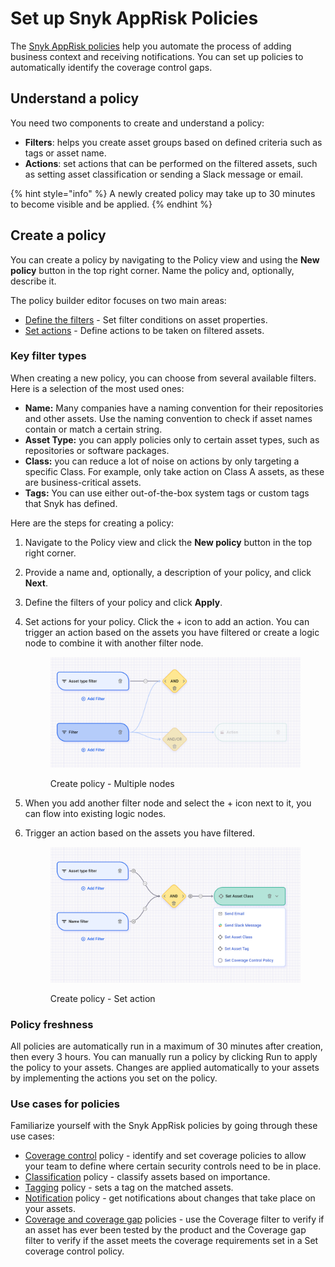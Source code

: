 # Set up Snyk AppRisk Policies

The [Snyk AppRisk policies](../../../manage-risk/policies/assets-policies/) help you automate the process of adding business context and receiving notifications. You can set up policies to automatically identify the coverage control gaps. &#x20;

## Understand a policy

You need two components to create and understand a policy:

* &#x20;**Filters**: helps you create asset groups based on defined criteria such as tags or asset name.
* **Actions**: set actions that can be performed on the filtered assets, such as setting asset classification or sending a Slack message or email.

{% hint style="info" %}
A newly created policy may take up to 30 minutes to become visible and be applied.
{% endhint %}

## Create a policy

You can create a policy by navigating to the Policy view and using the **New policy** button in the top right corner. Name the policy and, optionally, describe it.&#x20;

The policy builder editor focuses on two main areas:

* [Define the filters](../../../manage-risk/policies/assets-policies/create-policies.md#define-filters) - Set filter conditions on asset properties.
* [Set actions](../../../manage-risk/policies/assets-policies/create-policies.md#set-actions) - Define actions to be taken on filtered assets.

### Key filter types <a href="#key-filter-types" id="key-filter-types"></a>

When creating a new policy, you can choose from several available filters. Here is a selection of the most used ones:

* **Name:** Many companies have a naming convention for their repositories and other assets. Use the naming convention to check if asset names contain or match a certain string.
* **Asset Type:** you can apply policies only to certain asset types, such as repositories or software packages.
* **Class:** you can reduce a lot of noise on actions by only targeting a specific Class. For example, only take action on Class A assets, as these are business-critical assets.
* **Tags:** You can use either out-of-the-box system tags or custom tags that Snyk has defined.

Here are the steps for creating a policy:

1. Navigate to the Policy view and click the **New policy** button in the top right corner.
2. Provide a name and, optionally, a description of your policy, and click **Next**.
3. Define the filters of your policy and click **Apply**.
4.  Set actions for your policy. Click the + icon to add an action. You can trigger an action based on the assets you have filtered or create a logic node to combine it with another filter node.&#x20;

    <figure><img src="../../../.gitbook/assets/image (2) (12) (1).png" alt="Create policy - multiple nodes"><figcaption><p>Create policy - Multiple nodes</p></figcaption></figure>
5. When you add another filter node and select the + icon next to it, you can flow into existing logic nodes.
6.  Trigger an action based on the assets you have filtered.&#x20;

    <figure><img src="../../../.gitbook/assets/image (3) (7).png" alt=""><figcaption><p>Create policy - Set action</p></figcaption></figure>

### Policy freshness

All policies are automatically run in a maximum of 30 minutes after creation, then every 3 hours. You can manually run a policy by clicking Run to apply the policy to your assets. Changes are applied automatically to your assets by implementing the actions you set on the policy.

### Use cases for policies

Familiarize yourself with the Snyk AppRisk policies by going through these use cases:

* [Coverage control](../../../manage-risk/policies/assets-policies/use-cases-for-policies/coverage-control-policy-use-case.md) policy - identify and set coverage policies to allow your team to define where certain security controls need to be in place.
* [Classification](../../../manage-risk/policies/assets-policies/use-cases-for-policies/classification-policy-use-case.md) policy - classify assets based on importance.
* [Tagging](../../../manage-risk/policies/assets-policies/use-cases-for-policies/tagging-policy-use-case.md) policy - sets a tag on the matched assets.
* [Notification](../../../manage-risk/policies/assets-policies/use-cases-for-policies/notification-policy-use-case.md) policy - get notifications about changes that take place on your assets.
* [Coverage and coverage gap](../../../manage-risk/policies/assets-policies/use-cases-for-policies/coverage-and-coverage-gap-policies.md) policies - use the Coverage filter to verify if an asset has ever been tested by the product and the Coverage gap filter to verify if the asset meets the coverage requirements set in a Set coverage control policy.
